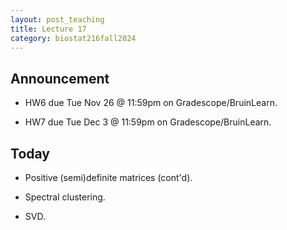 ```yaml
---
layout: post_teaching
title: Lecture 17
category: biostat216fall2024
---
```


## Announcement

* HW6 due Tue Nov 26 @ 11:59pm on Gradescope/BruinLearn.

* HW7 due Tue Dec 3 @ 11:59pm on Gradescope/BruinLearn.

## Today

* Positive (semi)definite matrices (cont'd).

* Spectral clustering.

* SVD.
